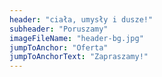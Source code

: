 ```yaml
---
header: "ciała, umysły i dusze!"
subheader: "Poruszamy"
imageFileName: "header-bg.jpg"
jumpToAnchor: "Oferta"
jumpToAnchorText: "Zapraszamy!"
---
```

